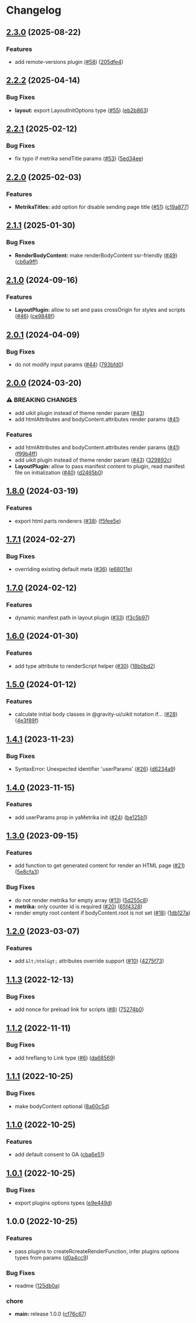 # Changelog

## [2.3.0](https://github.com/gravity-ui/app-layout/compare/v2.2.2...v2.3.0) (2025-08-22)


### Features

* add remote-versions plugin ([#58](https://github.com/gravity-ui/app-layout/issues/58)) ([205dfe4](https://github.com/gravity-ui/app-layout/commit/205dfe4bc8db9cc05b9c74fdc997bf7f18e77b78))

## [2.2.2](https://github.com/gravity-ui/app-layout/compare/v2.2.1...v2.2.2) (2025-04-14)


### Bug Fixes

* **layout:** export LayoutInitOptions type ([#55](https://github.com/gravity-ui/app-layout/issues/55)) ([eb2b863](https://github.com/gravity-ui/app-layout/commit/eb2b863057e3c02645a45d30505dd2027c380e0e))

## [2.2.1](https://github.com/gravity-ui/app-layout/compare/v2.2.0...v2.2.1) (2025-02-12)


### Bug Fixes

* fix typo if metrika sendTitle params ([#53](https://github.com/gravity-ui/app-layout/issues/53)) ([5ed34ee](https://github.com/gravity-ui/app-layout/commit/5ed34ee25b1edb18837e9d96edd9d2886c700aee))

## [2.2.0](https://github.com/gravity-ui/app-layout/compare/v2.1.1...v2.2.0) (2025-02-03)


### Features

* **MetrikaTitles:** add option for disable sending page title ([#51](https://github.com/gravity-ui/app-layout/issues/51)) ([c19a877](https://github.com/gravity-ui/app-layout/commit/c19a877a1a7ec7670319bff5795434873dbb28aa))

## [2.1.1](https://github.com/gravity-ui/app-layout/compare/v2.1.0...v2.1.1) (2025-01-30)


### Bug Fixes

* **RenderBodyContent:** make renderBodyContent ssr-friendly ([#49](https://github.com/gravity-ui/app-layout/issues/49)) ([cb6a9ff](https://github.com/gravity-ui/app-layout/commit/cb6a9ff123440b15e7303837ed4446c03f5af264))

## [2.1.0](https://github.com/gravity-ui/app-layout/compare/v2.0.1...v2.1.0) (2024-09-16)


### Features

* **LayoutPlugin:** allow to set and pass crossOrigin for styles and scripts ([#46](https://github.com/gravity-ui/app-layout/issues/46)) ([ce9848f](https://github.com/gravity-ui/app-layout/commit/ce9848f6f244c3b723f01590e0200d6ca5008e8a))

## [2.0.1](https://github.com/gravity-ui/app-layout/compare/v2.0.0...v2.0.1) (2024-04-09)


### Bug Fixes

* do not modify input params ([#44](https://github.com/gravity-ui/app-layout/issues/44)) ([793bfd0](https://github.com/gravity-ui/app-layout/commit/793bfd0336600fbe296084f3241466be87228a4c))

## [2.0.0](https://github.com/gravity-ui/app-layout/compare/v1.8.0...v2.0.0) (2024-03-20)


### ⚠ BREAKING CHANGES

* add uikit plugin instead of theme render param ([#43](https://github.com/gravity-ui/app-layout/issues/43))
* add htmlAttributes and bodyContent.attributes render params ([#41](https://github.com/gravity-ui/app-layout/issues/41))

### Features

* add htmlAttributes and bodyContent.attributes render params ([#41](https://github.com/gravity-ui/app-layout/issues/41)) ([f99b4ff](https://github.com/gravity-ui/app-layout/commit/f99b4ff4492a7bb85f94bbf39fa92b691d18fdc7))
* add uikit plugin instead of theme render param ([#43](https://github.com/gravity-ui/app-layout/issues/43)) ([329892c](https://github.com/gravity-ui/app-layout/commit/329892cd5fa004afdfc0745e17cdc1f91a343fe5))
* **LayoutPlugin:** allow to pass manifest content to plugin, read manifest file on initialization ([#40](https://github.com/gravity-ui/app-layout/issues/40)) ([d2465b0](https://github.com/gravity-ui/app-layout/commit/d2465b0e3d4a9fabe8fdb4eaa0f0f4ab090c5982))

## [1.8.0](https://github.com/gravity-ui/app-layout/compare/v1.7.1...v1.8.0) (2024-03-19)


### Features

* export html parts renderers ([#38](https://github.com/gravity-ui/app-layout/issues/38)) ([f5fee5e](https://github.com/gravity-ui/app-layout/commit/f5fee5ef2fa513d7e7742d61b6f374ed2154e1c7))

## [1.7.1](https://github.com/gravity-ui/app-layout/compare/v1.7.0...v1.7.1) (2024-02-27)


### Bug Fixes

* overriding existing default meta ([#36](https://github.com/gravity-ui/app-layout/issues/36)) ([e68011e](https://github.com/gravity-ui/app-layout/commit/e68011eac80d9bbd023382593ba04e4aa4305c2d))

## [1.7.0](https://github.com/gravity-ui/app-layout/compare/v1.6.0...v1.7.0) (2024-02-12)


### Features

* dynamic manifest path in layout plugin ([#33](https://github.com/gravity-ui/app-layout/issues/33)) ([f3c5b97](https://github.com/gravity-ui/app-layout/commit/f3c5b97893147c5fa7a6a1b47189f54dd65d2391))

## [1.6.0](https://github.com/gravity-ui/app-layout/compare/v1.5.0...v1.6.0) (2024-01-30)


### Features

* add type attribute to renderScript helper ([#30](https://github.com/gravity-ui/app-layout/issues/30)) ([18b0bd2](https://github.com/gravity-ui/app-layout/commit/18b0bd20013899cd67ea1bfeb1d06929b40939e8))

## [1.5.0](https://github.com/gravity-ui/app-layout/compare/v1.4.1...v1.5.0) (2024-01-12)


### Features

* calculate initial body classes in @gravity-ui/uikit notation if… ([#28](https://github.com/gravity-ui/app-layout/issues/28)) ([4e3f89f](https://github.com/gravity-ui/app-layout/commit/4e3f89fd6fbf2c0a1266b83e99f676fae6f3c180))

## [1.4.1](https://github.com/gravity-ui/app-layout/compare/v1.4.0...v1.4.1) (2023-11-23)


### Bug Fixes

* SyntaxError: Unexpected identifier 'userParams' ([#26](https://github.com/gravity-ui/app-layout/issues/26)) ([d6234a9](https://github.com/gravity-ui/app-layout/commit/d6234a9cc79de67a12678b4fd2c209f2ca0f36b6))

## [1.4.0](https://github.com/gravity-ui/app-layout/compare/v1.3.0...v1.4.0) (2023-11-15)


### Features

* add userParams prop in yaMetrika init ([#24](https://github.com/gravity-ui/app-layout/issues/24)) ([be125b1](https://github.com/gravity-ui/app-layout/commit/be125b1453b0855f745de68ae548753c6b338ee0))

## [1.3.0](https://github.com/gravity-ui/app-layout/compare/v1.2.0...v1.3.0) (2023-09-15)


### Features

* add function to get generated content for render an HTML page ([#21](https://github.com/gravity-ui/app-layout/issues/21)) ([5e8cfa3](https://github.com/gravity-ui/app-layout/commit/5e8cfa39804bd5c7d0d35c3926d65360f075c483))


### Bug Fixes

* do not render metrika for empty array ([#13](https://github.com/gravity-ui/app-layout/issues/13)) ([5d255c8](https://github.com/gravity-ui/app-layout/commit/5d255c8073ad5621dc4f9adb4072c6118d5b8f0d))
* **metrika:** only counter id is required ([#20](https://github.com/gravity-ui/app-layout/issues/20)) ([65f4328](https://github.com/gravity-ui/app-layout/commit/65f4328fd5a13683f8a542b8b935c549202a9599))
* render empty root content if bodyContent.root is not set ([#18](https://github.com/gravity-ui/app-layout/issues/18)) ([1db127a](https://github.com/gravity-ui/app-layout/commit/1db127a35b4116e46ded8ba909436e8644a6e128))

## [1.2.0](https://github.com/gravity-ui/app-layout/compare/v1.1.3...v1.2.0) (2023-03-07)


### Features

* add `&lt;html&gt;` attributes override support ([#10](https://github.com/gravity-ui/app-layout/issues/10)) ([4275f73](https://github.com/gravity-ui/app-layout/commit/4275f7300a5209f24f797b9661f5377b2417decf))

## [1.1.3](https://github.com/gravity-ui/app-layout/compare/v1.1.2...v1.1.3) (2022-12-13)


### Bug Fixes

* add nonce for preload link for scripts ([#8](https://github.com/gravity-ui/app-layout/issues/8)) ([75274b0](https://github.com/gravity-ui/app-layout/commit/75274b0f63e590fe6bde64a807141568fd3fff87))

## [1.1.2](https://github.com/gravity-ui/app-layout/compare/v1.1.1...v1.1.2) (2022-11-11)


### Bug Fixes

* add hreflang to Link type ([#6](https://github.com/gravity-ui/app-layout/issues/6)) ([da68569](https://github.com/gravity-ui/app-layout/commit/da685696bfcf75b01a4835ffe88d199de373adb1))

## [1.1.1](https://github.com/gravity-ui/app-layout/compare/v1.1.0...v1.1.1) (2022-10-25)


### Bug Fixes

* make bodyContent optional ([8a60c5d](https://github.com/gravity-ui/app-layout/commit/8a60c5dd90de98ca425ced04abcf27e42a1b8a3e))

## [1.1.0](https://github.com/gravity-ui/app-layout/compare/v1.0.1...v1.1.0) (2022-10-25)


### Features

* add default consent to GA ([cba6e51](https://github.com/gravity-ui/app-layout/commit/cba6e5187eedcc57ea38b8709c4c86d7f709eee7))

## [1.0.1](https://github.com/gravity-ui/app-layout/compare/v1.0.0...v1.0.1) (2022-10-25)


### Bug Fixes

* export plugins options types ([e9e449d](https://github.com/gravity-ui/app-layout/commit/e9e449da277a25a0c360620be0da542e48bc2e5f))

## 1.0.0 (2022-10-25)


### Features

* pass plugins to createRcreateRenderFunction, infer plugins options types from params ([d0a4cc9](https://github.com/gravity-ui/app-layout/commit/d0a4cc91770e5a8a6d0c5b3680c935b9f9f04939))


### Bug Fixes

* readme ([125db0a](https://github.com/gravity-ui/app-layout/commit/125db0a2382586a7791e86d98c8a2046a1e9f060))


### chore

* **main:** release 1.0.0 ([cf76c67](https://github.com/gravity-ui/app-layout/commit/cf76c6746fcc26a06e05068de3a62b4c97701590))
